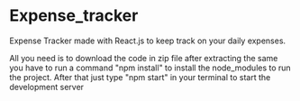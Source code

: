 # Expense_tracker
Expense Tracker made with React.js to keep track on your daily expenses.


All you need is to download the code in zip file after extracting the same you have to run a command "npm install" to install the node_modules to run the project.
After that just type "npm start" in your terminal to start the development server
